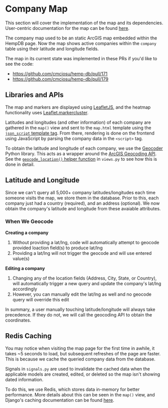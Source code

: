# Company Map
This section will cover the implementation of the map and its dependencies. User-centric documentation for the map can be found [here](USER.md/#map).

The company map used to be an static ArcGIS map embedded within the HempDB page. Now the map shows active companies within the `company` table using their latitude and longitude fields.

The map in its current state was implemented in these PRs if you'd like to see the code:
- https://github.com/cmciosu/hemp-db/pull/171
- https://github.com/cmciosu/hemp-db/pull/179

## Libraries and APIs
The map and markers are displayed using [LeafletJS](https://leafletjs.com/), and the heatmap functionality uses [Leaflet.markercluster](https://github.com/Leaflet/Leaflet.markercluster).

Latitudes and longitudes (and other information) of each company are gathered in the `map()` view and sent to the `map.html` template using the [`json_script` template tag](https://docs.djangoproject.com/en/5.1/ref/templates/builtins/#json-script). From there, rendering is done on the frontend using JavaScript by parsing the company data in the `<script>` tag.

To obtain the latitude and longitude of each company, we use the [Geocoder](https://github.com/DenisCarriere/geocoder) Python library. This acts as a wrapper around the [ArcGIS Geocoding API](https://developers.arcgis.com/rest/geocode/). See the [`geocode_location()` helper function](https://github.com/cmciosu/hemp-db/blob/2a06a99f6197d446936034fff9cee24b88b8b093/helloworld/views.py#L1468) in `views.py` to see how this is done in detail.

## Latitude and Longitude
Since we can't query all 5,000+ company latitudes/longitudes each time someone visits the map, we store them in the database. Prior to this, each company just had a country (required), and an address (optional). We now obtain the company's latitude and longitude from these avaiable attributes.

### When We Geocode
__Creating a company__
1. Without providing a lat/lng, code will automatically attempt to geocode provided loaction field(s) to produce lat/lng
2. Providing a lat/lng will not trigger the geocode and will use entered value(s)

__Editing a company__
1. Changing any of the location fields (Address, City, State, or Country), will automatically trigger a new query and update the company's lat/lng accordingly
2. However, you can manually edit the lat/lng as well and no geocode query will override this edit

In summary, a user manually touching latitude/longitude will always take precedence. If they do not, we will call the geocoding API to obtain the coordinates.


## Redis Caching
You may notice when visiting the map page for the first time in awhile, it takes ~5 seconds to load, but subsequent refreshes of the page are faster. This is because we cache the queried company data from the database.

Signals in `signals.py` are used to invalidate the cached data when the applicable models are created, edited, or deleted so the map isn't showing dated information.

To do this, we use Redis, which stores data in-memory for better performance. More details about this can be seen in the `map()` view, and Django's caching documentation can be found [here](https://docs.djangoproject.com/en/5.2/topics/cache/).